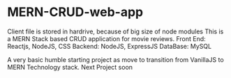 # MERN-CRUD-web-app
Client file is stored in hardrive, because of big size of node modules
This is a MERN Stack based CRUD application for movie reviews.
Front End: Reactjs, NodeJS, CSS
Backend: NodeJS, ExpressJS
DataBase: MySQL

A very basic humble starting project as move to transition from VanillaJS to MERN Technology stack. Next Project soon
